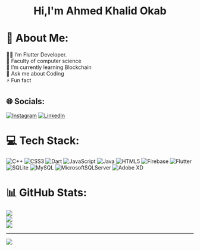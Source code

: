 <p> <H1  align="center">Hi,I'm Ahmed Khalid Okab </H1>  </p>
 
# 💫 About Me:
👨‍💻 I’m Flutter Developer.<br>🔭 Faculty of computer science<br>🌱 I’m currently learning Blockchain<br>💬 Ask me about Coding<br>⚡ Fun fact


## 🌐 Socials:
[![Instagram](https://img.shields.io/badge/Instagram-%23E4405F.svg?logo=Instagram&logoColor=white)](https://www.instagram.com/a7med_khaled_22/) [![LinkedIn](https://img.shields.io/badge/linkedin-%23E4405F.svg?logo=LinkedIn&logoColor=white)](https://www.linkedin.com/in/ahmed-khalid-okab-5774b7221/)
# 💻 Tech Stack:
![C++](https://img.shields.io/badge/c++-%2300599C.svg?style=for-the-badge&logo=c%2B%2B&logoColor=white) ![CSS3](https://img.shields.io/badge/css3-%231572B6.svg?style=for-the-badge&logo=css3&logoColor=white) ![Dart](https://img.shields.io/badge/dart-%230175C2.svg?style=for-the-badge&logo=dart&logoColor=white) ![JavaScript](https://img.shields.io/badge/javascript-%23323330.svg?style=for-the-badge&logo=javascript&logoColor=%23F7DF1E) ![Java](https://img.shields.io/badge/java-%23ED8B00.svg?style=for-the-badge&logo=java&logoColor=white) ![HTML5](https://img.shields.io/badge/html5-%23E34F26.svg?style=for-the-badge&logo=html5&logoColor=white) ![Firebase](https://img.shields.io/badge/firebase-%23039BE5.svg?style=for-the-badge&logo=firebase) ![Flutter](https://img.shields.io/badge/Flutter-%2302569B.svg?style=for-the-badge&logo=Flutter&logoColor=white) ![SQLite](https://img.shields.io/badge/sqlite-%2307405e.svg?style=for-the-badge&logo=sqlite&logoColor=white) ![MySQL](https://img.shields.io/badge/mysql-%2300f.svg?style=for-the-badge&logo=mysql&logoColor=white) ![MicrosoftSQLServer](https://img.shields.io/badge/Microsoft%20SQL%20Sever-CC2927?style=for-the-badge&logo=microsoft%20sql%20server&logoColor=white) ![Adobe XD](https://img.shields.io/badge/Adobe%20XD-470137?style=for-the-badge&logo=Adobe%20XD&logoColor=#FF61F6)
# 📊 GitHub Stats:
![](https://github-readme-stats.vercel.app/api?username=AhmedKhalidOkab&theme=monokai&hide_border=false&include_all_commits=false&count_private=false)<br/>
![](https://github-readme-streak-stats.herokuapp.com/?user=AhmedKhalidOkab&theme=monokai&hide_border=false)<br/>
![](https://github-readme-stats.vercel.app/api/top-langs/?username=AhmedKhalidOkab&theme=monokai&hide_border=false&include_all_commits=false&count_private=false&layout=compact)

---
[![](https://visitcount.itsvg.in/api?id=AhmedKhalidOkab&icon=0&color=0)](https://visitcount.itsvg.in)




